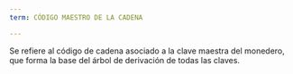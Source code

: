 ```yaml
---
term: CÓDIGO MAESTRO DE LA CADENA

---
```

Se refiere al código de cadena asociado a la clave maestra del monedero, que forma la base del árbol de derivación de todas las claves.